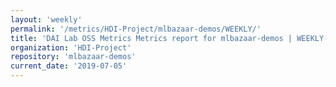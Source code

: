 ```yaml
---
layout: 'weekly'
permalink: '/metrics/HDI-Project/mlbazaar-demos/WEEKLY/'
title: 'DAI Lab OSS Metrics Metrics report for mlbazaar-demos | WEEKLY-REPORT-2019-07-05'
organization: 'HDI-Project'
repository: 'mlbazaar-demos'
current_date: '2019-07-05'
---
```

